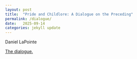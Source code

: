 ```yaml
---
layout: post
title:  "Pride and Childlore: A Dialogue on the Preceding"
permalink: /dialogue/
date:   2025-09-14
categories: jekyll update
---
```

Daniel LaPointe
   
[The dialogue.](/assets/dan_pride.pdf)